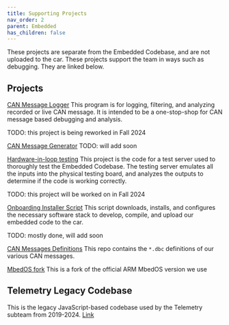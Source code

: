 ```yaml
---
title: Supporting Projects
nav_order: 2
parent: Embedded
has_children: false
---
```


These projects are separate from the Embedded Codebase, and are not uploaded to the car. These projects support the team in ways such as debugging. They are linked below.

## Projects

[CAN Message Logger](https://github.com/solarcaratuva/CANMessageLogger)
This program is for logging, filtering, and analyzing recorded or live CAN message. It is intended to be a one-stop-shop for CAN message based debugging and analysis.

TODO: this project is being reworked in Fall 2024

[CAN Message Generator]()
TODO: will add soon

[Hardware-in-loop testing](https://github.com/solarcaratuva/HiL_Testing)
This project is the code for a test server used to thoroughly test the Embedded Codebase. The testing server emulates all the inputs into the physical testing board, and analyzes the outputs to determine if the code is working correctly. 

TODO: this project will be worked on in Fall 2024

[Onboarding Installer Script]()
This script downloads, installs, and configures the necessary software stack to develop, compile, and upload our embedded code to the car.

TODO: mostly done, will add soon

[CAN Messages Definitions](https://github.com/solarcaratuva/CAN-messages)
This repo contains the `*.dbc` definitions of our various CAN messages.

[MbedOS fork](https://github.com/solarcaratuva/mbed-os)
This is a fork of the official ARM MbedOS version we use

## Telemetry Legacy Codebase
This is the legacy JavaScript-based codebase used by the Telemetry subteam from 2019-2024.
[Link](https://github.com/solarcaratuva/Telemetry)
